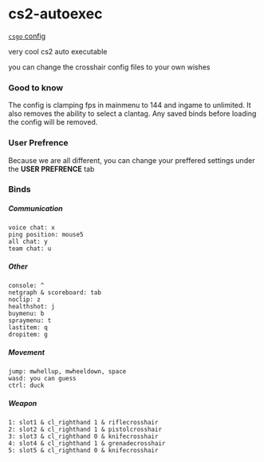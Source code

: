 # cs2-autoexec

[`csgo` config](https://github.com/UnlegitSenpaii/csgo-autoexec/tree/csgo)

very cool cs2 auto executable

you can change the crosshair config files to your own wishes

### Good to know
The config is clamping fps in mainmenu to 144 and ingame to unlimited.
It also removes the ability to select a clantag.
Any saved binds before loading the config will be removed.

### User Prefrence
Because we are all different, you can change your preffered settings under the **USER PREFRENCE** tab

### Binds
##### Communication
    voice chat: x
    ping position: mouse5
    all chat: y
    team chat: u
    
##### Other
    console: ^
    netgraph & scoreboard: tab
    noclip: z
    healthshot: j
    buymenu: b
    spraymenu: t
    lastitem: q
    dropitem: g
    
##### Movement
    jump: mwhellup, mwheeldown, space
    wasd: you can guess
    ctrl: duck
    
##### Weapon
    1: slot1 & cl_righthand 1 & riflecrosshair
    2: slot2 & cl_righthand 1 & pistolcrosshair
    3: slot3 & cl_righthand 0 & knifecrosshair
    4: slot4 & cl_righthand 1 & grenadecrosshair
    5: slot5 & cl_righthand 0 & knifecrosshair
